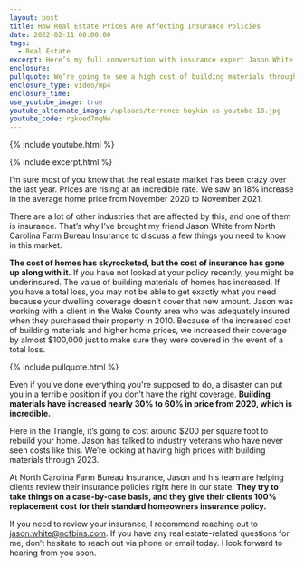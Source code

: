 ```yaml
---
layout: post
title: How Real Estate Prices Are Affecting Insurance Policies
date: 2022-02-11 00:00:00
tags:
  - Real Estate
excerpt: Here’s my full conversation with insurance expert Jason White.
enclosure:
pullquote: We’re going to see a high cost of building materials through 2023.
enclosure_type: video/mp4
enclosure_time:
use_youtube_image: true
youtube_alternate_image: /uploads/terrence-boykin-ss-youtube-18.jpg
youtube_code: rgkoed7mgNw
---
```

{% include youtube.html %}

{% include excerpt.html %}

I’m sure most of you know that the real estate market has been crazy over the last year. Prices are rising at an incredible rate. We saw an 18% increase in the average home price from November 2020 to November 2021.&nbsp;

There are a lot of other industries that are affected by this, and one of them is insurance. That’s why I’ve brought my friend Jason White from North Carolina Farm Bureau Insurance to discuss a few things you need to know in this market.

**The cost of homes has skyrocketed, but the cost of insurance has gone up along with it.** If you have not looked at your policy recently, you might be underinsured. The value of building materials of homes has increased. If you have a total loss, you may not be able to get exactly what you need because your dwelling coverage doesn’t cover that new amount. Jason was working with a client in the Wake County area who was adequately insured when they purchased their property in 2010. Because of the increased cost of building materials and higher home prices, we increased their coverage by almost $100,000 just to make sure they were covered in the event of a total loss.&nbsp;

{% include pullquote.html %}

Even if you’ve done everything you're supposed to do, a disaster can put you in a terrible position if you don’t have the right coverage. **Building materials have increased nearly 30% to 60% in price from 2020, which is incredible.**

Here in the Triangle, it’s going to cost around $200 per square foot to rebuild your home. Jason has talked to industry veterans who have never seen costs like this. We’re looking at having high prices with building materials through 2023.

At North Carolina Farm Bureau Insurance, Jason and his team are helping clients review their insurance policies right here in our state. **They try to take things on a case-by-case basis, and they give their clients 100% replacement cost for their standard homeowners insurance policy.**

If you need to review your insurance, I recommend reaching out to [jason.white@ncfbins.com](mailto:jason.white@ncfbins.com). If you have any real estate-related questions for me, don’t hesitate to reach out via phone or email today. I look forward to hearing from you soon.
